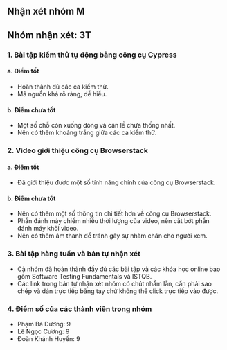 ## Nhận xét nhóm M
## Nhóm nhận xét: 3T

### 1. Bài tập kiểm thử tự động bằng công cụ Cypress

#### a. Điểm tốt
- Hoàn thành đủ các ca kiểm thử.
- Mã nguồn khá rõ ràng, dễ hiểu.
#### b.	Điểm chưa tốt
- Một số chỗ còn xuống dòng và căn lề chưa thống nhất.
- Nên có thêm khoảng trắng giữa các ca kiểm thử.

### 2. Video giới thiệu công cụ Browserstack
#### a. Điểm tốt
- Đã giới thiệu được một số tính năng chính của công cụ Browserstack.
#### b. Điểm chưa tốt
- Nên có thêm một số thông tin chi tiết hơn về công cụ Browserstack.
- Phần đánh máy chiếm nhiều thời lượng của video, nên cắt bớt phần đánh máy khỏi video.
- Nên có thêm âm thanh để tránh gây sự nhàm chán cho người xem.

### 3. Bài tập hàng tuần và bản tự nhận xét
- Cả nhóm đã hoàn thành đầy đủ các bài tập và các khóa học online bao gồm Software Testing Fundamentals và ISTQB.
- Các link trong bản tự nhận xét nhóm có chút nhầm lẫn, cần phải sao chép và dán trực tiếp bằng tay chứ không thể click trực tiếp vào được.

### 4. Điểm số của các thành viên trong nhóm
- Phạm Bá Dương: 9
- Lê Ngọc Cường: 9
- Đoàn Khánh Huyền: 9